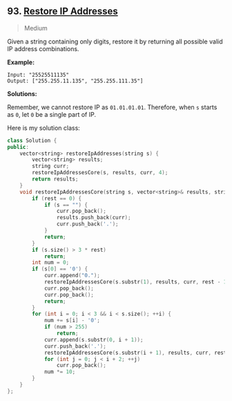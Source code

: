 ## 93. [Restore IP Addresses](https://leetcode.com/problems/restore-ip-addresses/)

> Medium

Given a string containing only digits, restore it by returning all possible valid IP address combinations.

**Example:**

```
Input: "25525511135"
Output: ["255.255.11.135", "255.255.111.35"]
```



**Solutions:**

Remember, we cannot restore IP as `01.01.01.01`. Therefore, when `s` starts as `0`, let `0` be a single part of IP.

Here is my solution class:

```c++
class Solution {
public:
	vector<string> restoreIpAddresses(string s) {
		vector<string> results;
		string curr;
		restoreIpAddressesCore(s, results, curr, 4);
		return results;
	}
	void restoreIpAddressesCore(string s, vector<string>& results, string& curr, int rest) {
		if (rest == 0) {
			if (s == "") {
				curr.pop_back();
				results.push_back(curr);
				curr.push_back('.');
			}
			return;
		}
		if (s.size() > 3 * rest)
			return;
		int num = 0;
		if (s[0] == '0') {
			curr.append("0.");
			restoreIpAddressesCore(s.substr(1), results, curr, rest - 1);
			curr.pop_back();
			curr.pop_back();
			return;
		}
		for (int i = 0; i < 3 && i < s.size(); ++i) {
			num += s[i] - '0';
			if (num > 255)
				return;
			curr.append(s.substr(0, i + 1));
			curr.push_back('.');
			restoreIpAddressesCore(s.substr(i + 1), results, curr, rest - 1);
			for (int j = 0; j < i + 2; ++j)
				curr.pop_back();
			num *= 10;
		}
	}
};
```

